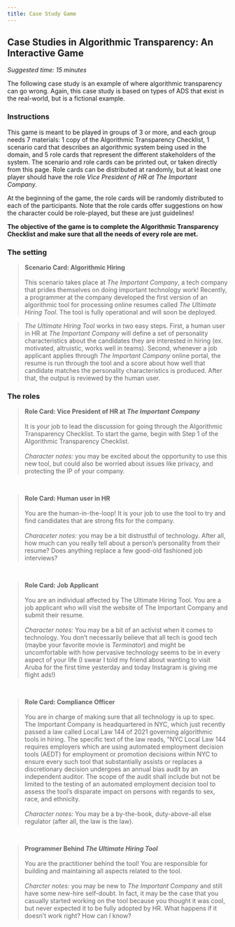 ```yaml
---
title: Case Study Game
---
```


## Case Studies in Algorithmic Transparency: An Interactive Game
_Suggested time: 15 minutes_

The following case study is an example of where algorithmic transparency can go wrong. Again, this case study is based on types of ADS that exist in the real-world, but is a fictional example.

### Instructions

This game is meant to be played in groups of 3 or more, and each group needs 7 materials: 1 copy of the Algorithmic Transparency Checklist, 1 scenario card that describes an algorithmic system being used in the domain, and 5 role cards that represent the different stakeholders of the system. The scenario and role cards can be printed out, or taken directly from this page. Role cards can be distributed at randomly, but at least one player should have the role _Vice President of HR at The Important Company_.

At the beginning of the game, the role cards will be randomly distributed to each of the participants. Note that the role cards offer suggestions on how the character could be role-played, but these are just guidelines!

**The objective of the game is to complete the Algorithmic Transparency Checklist and make sure that all the needs of every role are met.**

### The setting

> **Scenario Card: Algorithmic Hiring** <br><br> This scenario takes place at _The Important Company_, a tech company that prides themselves on doing important technology work! Recently, a programmer at the company developed the first version of an algorithmic tool for processing online resumes called _The Ultimate Hiring Tool_. The tool is fully operational and will soon be deployed.

> _The Ultimate Hiring Tool_ works in two easy steps. First, a human user in HR at _The Important Company_ will define a set of personality characteristics about the candidates they are interested in hiring (ex. motivated, altruistic, works well in teams). Second, whenever a job applicant applies through _The Important Company_ online portal, the resume is run through the tool and a score about how well that candidate matches the personality characteristics is produced. After that, the output is reviewed by the human user.


### The roles

> **Role Card: Vice President of HR at _The Important Company_** <br><br>  It is your job to lead the discussion for going through the Algorithmic Transparency Checklist. To start the game, begin with Step 1 of the Algorithmic Transparency Checklist. <br><br> _Character notes:_ you may be excited about the opportunity to use this new tool, but could also be worried about issues like privacy, and protecting the IP of your company.

<br>

> **Role Card: Human user in HR** <br><br> You are the human-in-the-loop! It is your job to use the tool to try and find candidates that are strong fits for the company. <br><br> _Characeter notes:_ you may be a bit distrustful of technology. After all, how much can you really tell about a person’s personality from their resume? Does anything replace a few good-old fashioned job interviews?

<br>

> **Role Card: Job Applicant** <br><br> You are an individual affected by The Ultimate Hiring Tool. You are a job applicant who will visit the website of The Important Company and submit their resume. <br><br> _Character notes:_ You may be a bit of an activist when it comes to technology. You don’t necessarily believe that all tech is good tech (maybe your favorite movie is _Terminator_) and might be uncomfortable with how pervasive technology seems to be in every aspect of your life (I swear I told my friend about wanting to visit Aruba for the first time yesterday and today Instagram is giving me flight ads!)

<br>

> **Role Card: Compliance Officer** <br><br> You are in charge of making sure that all technology is up to spec. The Important Company is headquartered in NYC, which just recently passed a law called Local Law 144 of 2021 governing algorithmic tools in hiring. The specific text of the law reads, "NYC Local Law 144 requires employers which are using automated employment decision tools (AEDT) for employment or promotion decisions within NYC to ensure every such tool that substantially assists or replaces a discretionary decision undergoes an annual bias audit by an independent auditor. The scope of the audit shall include but not be limited to the testing of an automated employment decision tool to assess the tool’s disparate impact on persons with regards to sex, race, and ethnicity. <br><br> _Character notes:_ You may be a by-the-book, duty-above-all else regulator (after all, the law is the law).

<br>

> **Programmer Behind _The Ultimate Hiring Tool_** <br><br> You are the practitioner behind the tool! You are responsible for building and maintaining all aspects related to the tool. <br><br> _Charcter notes:_ you may be new to _The Important Company_ and still have some new-hire self-doubt. In fact, it may be the case that you casually started working on the tool because you thought it was cool, but never expected it to be fully adopted by HR. What happens if it doesn’t work right? How can I know?